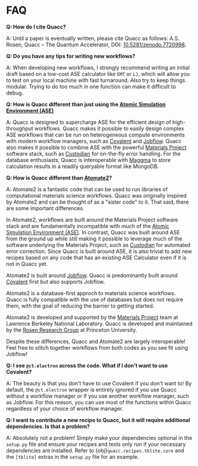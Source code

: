 # FAQ

**Q: How do I cite Quacc?**

A: Until a paper is eventually written, please cite Quacc as follows: A.S. Rosen, Quacc – The Quantum Accelerator, DOI: [10.5281/zenodo.7720998](https://doi.org/10.5281/zenodo.7720998).

**Q: Do you have any tips for writing new workflows?**

A: When developing new workflows, I strongly recommend writing an initial draft based on a low-cost ASE calculator like `EMT` or `LJ`, which will allow you to test on your local machine with fast turnaround. Also try to keep things modular. Trying to do too much in one function can make it difficult to debug.

**Q: How is Quacc different than just using the [Atomic Simulation Environment (ASE)](https://wiki.fysik.dtu.dk/ase/)**

A: Quacc is designed to supercharge ASE for the efficient design of high-throughput workflows. Quacc makes it possible to easily design complex ASE workflows that can be run on heterogeneous compute environments with modern workflow managers, such as [Covalent](https://github.com/AgnostiqHQ/covalent) and [Jobflow](https://github.com/materialsproject/jobflow). Quacc also makes it possible to combine ASE with the powerful [Materials Project](https://materialsproject.org/) software stack, such as [Custodian](https://github.com/materialsproject/custodian) for on-the-fly error handling. For the database enthusiasts, Quacc is interoperable with [Maggma](https://github.com/materialsproject/maggma) to store calculation results in a readily queryable format like MongoDB.

**Q: How is Quacc different than [Atomate2](https://github.com/materialsproject/atomate2)?**

A: Atomate2 is a fantastic code that can be used to run libraries of computational materials science workflows. Quacc was originally inspired by Atomate2 and can be thought of as a "sister code" to it. That said, there are some important differences.

In Atomate2, workflows are built around the Materials Project software stack and are fundamentally incompatible with much of the [Atomic Simulation Environment (ASE)](https://wiki.fysik.dtu.dk/ase/). In contrast, Quacc was built around ASE from the ground up while still making it possible to leverage much of the software underlying the Materials Project, such as [Custodian](https://github.com/materialsproject/custodian) for automated error correction. Since Quacc is built around ASE, it is also trivial to add new recipes based on any code that has an existing ASE Calculator even if it is not in Quacc yet.

Atomate2 is built around [Jobflow](https://github.com/materialsproject/jobflow). Quacc is predominantly built around [Covalent](https://github.com/AgnostiqHQ/covalent) first but also supports Jobflow.

Atomate2 is a database-first approch to materials science workflows. Quacc is fully compatible with the use of databases but does not require them, with the goal of reducing the barrier to getting started.

Atomate2 is developed and supported by the [Materials Project](http://materialsproject.org/) team at Lawrence Berkeley National Laboratory. Quacc is developed and maintained by the [Rosen Research Group](https://cbe.princeton.edu/people/andrew-rosen) at Princeton University.

Despite these differences, Quacc and Atomate2 are largely interoperable! Feel free to stitch together workflows from both codes as you see fit using Jobflow!

**Q: I see `@ct.electron` across the code. What if I don't want to use Covalent?**

A: The beauty is that you don't have to use Covalent if you don't want to! By default, the `@ct.electron` wrapper is entirely ignored if you use Quacc without a workflow manager or if you use another workflow manager, such as Jobflow. For this reason, you can use most of the functions within Quacc regardless of your choice of workflow manager.

**Q: I want to contribute a new recipe to Quacc, but it will require additional dependencies. Is that a problem?**

A: Absolutely not a problem! Simply make your dependencies optional in the `setup.py` file and ensure your recipes and tests only run if your necessary dependencies are installed. Refer to {obj}`quacc.recipes.tblite.core` and the `[tblite]` extras in the `setup.py` file for an example.
